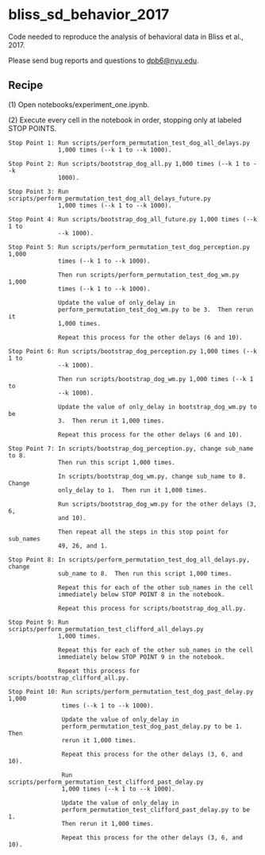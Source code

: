 # bliss_sd_behavior_2017

Code needed to reproduce the analysis of behavioral data in Bliss et al., 2017.

Please send bug reports and questions to dpb6@nyu.edu.

## Recipe

(1) Open notebooks/experiment_one.ipynb.

(2) Execute every cell in the notebook in order, stopping only at labeled STOP
    POINTS.

    Stop Point 1: Run scripts/perform_permutation_test_dog_all_delays.py
                  1,000 times (--k 1 to --k 1000).

    Stop Point 2: Run scripts/bootstrap_dog_all.py 1,000 times (--k 1 to --k
                  1000).

    Stop Point 3: Run scripts/perform_permutation_test_dog_all_delays_future.py
                  1,000 times (--k 1 to --k 1000).

    Stop Point 4: Run scripts/bootstrap_dog_all_future.py 1,000 times (--k 1 to
                  --k 1000).

    Stop Point 5: Run scripts/perform_permutation_test_dog_perception.py 1,000
                  times (--k 1 to --k 1000).

                  Then run scripts/perform_permutation_test_dog_wm.py 1,000
                  times (--k 1 to --k 1000).

                  Update the value of only_delay in
                  perform_permutation_test_dog_wm.py to be 3.  Then rerun it
                  1,000 times.

                  Repeat this process for the other delays (6 and 10).

    Stop Point 6: Run scripts/bootstrap_dog_perception.py 1,000 times (--k 1 to
                  --k 1000).

                  Then run scripts/bootstrap_dog_wm.py 1,000 times (--k 1 to
                  --k 1000).

                  Update the value of only_delay in bootstrap_dog_wm.py to be
                  3.  Then rerun it 1,000 times.

                  Repeat this process for the other delays (6 and 10).

    Stop Point 7: In scripts/bootstrap_dog_perception.py, change sub_name to 8.
                  Then run this script 1,000 times.

                  In scripts/bootstrap_dog_wm.py, change sub_name to 8.  Change
                  only_delay to 1.  Then run it 1,000 times.

                  Run scripts/bootstrap_dog_wm.py for the other delays (3, 6,
                  and 10).

                  Then repeat all the steps in this stop point for sub_names
                  49, 26, and 1.

    Stop Point 8: In scripts/perform_permutation_test_dog_all_delays.py, change
                  sub_name to 8.  Then run this script 1,000 times.

                  Repeat this for each of the other sub_names in the cell
                  immediately below STOP POINT 8 in the notebook.

                  Repeat this process for scripts/bootstrap_dog_all.py.

    Stop Point 9: Run scripts/perform_permutation_test_clifford_all_delays.py
                  1,000 times.

                  Repeat this for each of the other sub_names in the cell
                  immediately below STOP POINT 9 in the notebook.

                  Repeat this process for scripts/bootstrap_clifford_all.py.

    Stop Point 10: Run scripts/perform_permutation_test_dog_past_delay.py 1,000
                   times (--k 1 to --k 1000).

                   Update the value of only_delay in
                   perform_permutation_test_dog_past_delay.py to be 1.  Then
                   rerun it 1,000 times.

                   Repeat this process for the other delays (3, 6, and 10).

                   Run scripts/perform_permutation_test_clifford_past_delay.py
                   1,000 times (--k 1 to --k 1000).

                   Update the value of only_delay in
                   perform_permutation_test_clifford_past_delay.py to be 1.
                   Then rerun it 1,000 times.

                   Repeat this process for the other delays (3, 6, and 10).
                   
